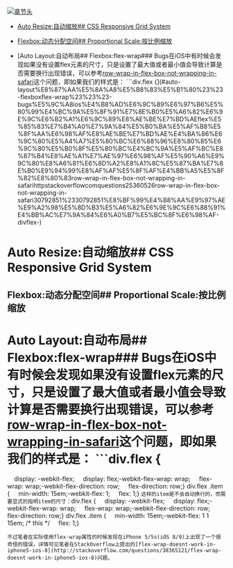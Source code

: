 [![章节头](https://parg.co/UGp)](https://parg.co/UGZ) 
 - [Auto Resize:自动缩放## CSS Responsive Grid System](#auto-resize%E8%87%AA%E5%8A%A8%E7%BC%A9%E6%94%BE%23%23-css-responsive-grid-system)
  * [Flexbox:动态分配空间## Proportional Scale:按比例缩放](#flexbox%E5%8A%A8%E6%80%81%E5%88%86%E9%85%8D%E7%A9%BA%E9%97%B4%23%23-proportional-scale%E6%8C%89%E6%AF%94%E4%BE%8B%E7%BC%A9%E6%94%BE)
- [Auto Layout:自动布局## Flexbox:flex-wrap### Bugs在iOS中有时候会发现如果没有设置flex元素的尺寸，只是设置了最大值或者最小值会导致计算是否需要换行出现错误，可以参考[row-wrap-in-flex-box-not-wrapping-in-safari](http://stackoverflow.com/questions/25360526/row-wrap-in-flex-box-not-wrapping-in-safari/30792851#30792851)这个问题，即如果我们的样式是： ```div.flex {](#auto-layout%E8%87%AA%E5%8A%A8%E5%B8%83%E5%B1%80%23%23-flexboxflex-wrap%23%23%23-bugs%E5%9C%A8ios%E4%B8%AD%E6%9C%89%E6%97%B6%E5%80%99%E4%BC%9A%E5%8F%91%E7%8E%B0%E5%A6%82%E6%9E%9C%E6%B2%A1%E6%9C%89%E8%AE%BE%E7%BD%AEflex%E5%85%83%E7%B4%A0%E7%9A%84%E5%B0%BA%E5%AF%B8%E5%8F%AA%E6%98%AF%E8%AE%BE%E7%BD%AE%E4%BA%86%E6%9C%80%E5%A4%A7%E5%80%BC%E6%88%96%E8%80%85%E6%9C%80%E5%B0%8F%E5%80%BC%E4%BC%9A%E5%AF%BC%E8%87%B4%E8%AE%A1%E7%AE%97%E6%98%AF%E5%90%A6%E9%9C%80%E8%A6%81%E6%8D%A2%E8%A1%8C%E5%87%BA%E7%8E%B0%E9%94%99%E8%AF%AF%E5%8F%AF%E4%BB%A5%E5%8F%82%E8%80%83row-wrap-in-flex-box-not-wrapping-in-safarihttpstackoverflowcomquestions25360526row-wrap-in-flex-box-not-wrapping-in-safari30792851%2330792851%E8%BF%99%E4%B8%AA%E9%97%AE%E9%A2%98%E5%8D%B3%E5%A6%82%E6%9E%9C%E6%88%91%E4%BB%AC%E7%9A%84%E6%A0%B7%E5%BC%8F%E6%98%AF-divflex-) 



# Auto Resize:自动缩放## CSS Responsive Grid System
## Flexbox:动态分配空间## Proportional Scale:按比例缩放
# Auto Layout:自动布局## Flexbox:flex-wrap### Bugs在iOS中有时候会发现如果没有设置flex元素的尺寸，只是设置了最大值或者最小值会导致计算是否需要换行出现错误，可以参考[row-wrap-in-flex-box-not-wrapping-in-safari](http://stackoverflow.com/questions/25360526/row-wrap-in-flex-box-not-wrapping-in-safari/30792851#30792851)这个问题，即如果我们的样式是： ```div.flex {
    display: -webkit-flex;
    display: flex;-webkit-flex-wrap: wrap;
    flex-wrap: wrap;-webkit-flex-direction: row;
    flex-direction: row;}
div.flex .item {
    min-width: 15em;-webkit-flex: 1;
    flex: 1;}
```这样的item是不会自动换行的，而需要显式的指明item的尺寸：```div.flex {
    display: -webkit-flex;
    display: flex;-webkit-flex-wrap: wrap;
    flex-wrap: wrap;-webkit-flex-direction: row;
    flex-direction: row;}
div.flex .item {
    min-width: 15em;-webkit-flex: 1 1 15em; /* this */
    flex: 1;} 
```该Bug已经提交到了在[Safari (WebKit) doesn't wrap element within flex when width comes below min-width](https://bugs.webkit.org/show_bug.cgi?id=136041)，可以使用iOS打开[CodePen](http://codepen.io/philipwalton/pen/BNrGwN)来查看问题复现。
不过笔者在实际使用flex-wrap属性的时候发现在iPhone 5/5s(iOS 8/9)上出现了一个很奇怪的错误，详情可见笔者在StackOverflow上提出的[flex-wrap-doesnt-work-in-iphone5-ios-8](http://stackoverflow.com/questions/38365121/flex-wrap-doesnt-work-in-iphone5-ios-8)问题。
